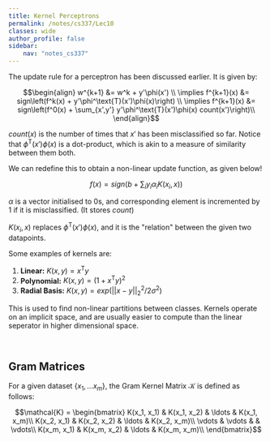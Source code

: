 ```yaml
---
title: Kernel Perceptrons
permalink: /notes/cs337/Lec10
classes: wide
author_profile: false
sidebar:
    nav: "notes_cs337"
---
```

<script type="text/javascript" src="https://code.jquery.com/jquery-1.7.1.min.js"></script>

<script type="text/x-mathjax-config">
  MathJax.Hub.Config({
    tex2jax: {
      inlineMath: [ ['$','$'], ["\\(","\\)"] ],
      processEscapes: true
    }
  });
</script>
<script type="text/javascript" async src="https://cdnjs.cloudflare.com/ajax/libs/mathjax/2.7.5/latest.js?config=TeX-MML-AM_CHTML" async></script>

<!-- Notes begin from here -->

The update rule for a perceptron has been discussed earlier. It is given by:

$$\begin{align}
  w^{k+1} &= w^k + y'\phi(x') \\
  \implies f^{k+1}(x) &= sign\left(f^k(x) + y'\phi^\text{T}(x')\phi(x)\right) \\
  \implies f^{k+1}(x) &= sign\left(f^0(x) + \sum_{x',y'} y'\phi^\text{T}(x')\phi(x) count(x')\right)\\
\end{align}$$

$count(x)$ is the number of times that $x'$ has been misclassified so far. Notice that $\phi^\text{T}(x')\phi(x)$ is a dot-product, which is akin to a measure of similarity between them both.

We can redefine this to obtain a non-linear update function, as given below!

$$f(x) = sign\left( b + \sum_i y_i \alpha_i K(x_i, x) \right)$$

$\alpha$ is a vector initialised to 0s, and corresponding element is incremented by 1 if it is misclassified. (It stores $count$)

$K(x_i, x)$ replaces $\phi^\text{T}(x')\phi(x)$, and it is the "relation" between the given two datapoints.

Some examples of kernels are:

1. **Linear:** $K(x,y) = x^\text{T}y$
2. **Polynomial:** $K(x,y) = \left(1+x^\text{T}y\right)^2$
3. **Radial Basis:** $K(x,y) = exp(\vert\vert x-y \vert\vert^2_2 / 2\sigma^2)$

This is used to find non-linear partitions between classes. Kernels operate on an implicit space, and are usually easier to compute than the linear seperator in higher dimensional space.

&nbsp;

## Gram Matrices

For a given dataset $\{ x_1, \ldots x_m \}$, the Gram Kernel Matrix $\mathcal{K}$ is defined as follows:

$$\mathcal{K} = \begin{bmatrix}
  K(x_1, x_1) & K(x_1, x_2) & \ldots & K(x_1, x_m)\\
  K(x_2, x_1) & K(x_2, x_2) & \ldots & K(x_2, x_m)\\
  \vdots & \vdots & & \vdots\\
  K(x_m, x_1) & K(x_m, x_2) & \ldots & K(x_m, x_m)\\
\end{bmatrix}$$

